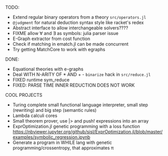 TODO:
* Extend regular binary operators from a theory `src/operators.jl`
* `@judgment` for natural deduction syntax style like racket's redex
* Abstract interface to allow interchangeable solvers????
* FIXME allow ∀ and ∃ as symbols: julia parser issue
* E-Graph extractor from cost function
* Check if matching in ematch.jl can be made concurrent
* Try getting MatchCore to work with egraphs

DONE:
* Equational theories with e-graphs
* Deal WITH N-ARITY OF * AND + - `binarize` hack in `src/reduce.jl`
* FIXED runtime sym_reduce
* FIXED: PARSE TIME INNER REDUCTION DOES NOT WORK

COOL PROJECTS
  * Turing complete small functional language interpreter, small step
    (rewriting) and big step (semantic rules)
  * Lambda calculi cores
  * Small theorem prover, use |> and push! expressions into an array
  * ExprOptimization.jl genetic programming with a loss function https://nbviewer.jupyter.org/github/sisl/ExprOptimization.jl/blob/master/examples/symbolic_regression.ipynb
  * Generate a program in WHILE lang with genetic programming/crossentropy, that
    approximates π
